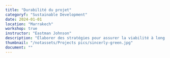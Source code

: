 ```yaml
---
title: "Durabilité du projet"
categoryf: "Sustainable Development"
date: 2024-01-01
location: "Marrakech"
workshop: true
instructor: "Eastman Johnson"
description: "Élaborer des stratégies pour assurer la viabilité à long terme des projets."
thumbnail: "/notassets/Projects pics/sincerly-green.jpg"
document: ""
---
```

